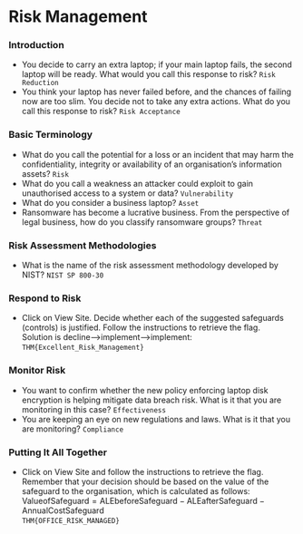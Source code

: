 # Risk Management

### Introduction
- You decide to carry an extra laptop; if your main laptop fails, the second laptop will be ready. What would you call this response to risk? `Risk Reduction`
- You think your laptop has never failed before, and the chances of failing now are too slim. You decide not to take any extra actions. What do you call this response to risk? `Risk Acceptance`

### Basic Terminology
- What do you call the potential for a loss or an incident that may harm the confidentiality, integrity or availability of an organisation’s information assets? `Risk`
- What do you call a weakness an attacker could exploit to gain unauthorised access to a system or data? `Vulnerability`
- What do you consider a business laptop? `Asset`
- Ransomware has become a lucrative business. From the perspective of legal business, how do you classify ransomware groups? `Threat`

### Risk Assessment Methodologies 
- What is the name of the risk assessment methodology developed by NIST? `NIST SP 800-30`

### Respond to Risk
- Click on View Site. Decide whether each of the suggested safeguards (controls) is justified. Follow the instructions to retrieve the flag. <br />
Solution is decline-->implement-->implement: `THM{Excellent_Risk_Management}`

### Monitor Risk
- You want to confirm whether the new policy enforcing laptop disk encryption is helping mitigate data breach risk. What is it that you are monitoring in this case? `Effectiveness`
- You are keeping an eye on new regulations and laws. What is it that you are monitoring? `Compliance`

### Putting It All Together
- Click on View Site and follow the instructions to retrieve the flag. Remember that your decision should be based on the value of the safeguard to the organisation, which is calculated as follows: ValueofSafeguard = ALEbeforeSafeguard − ALEafterSafeguard − AnnualCostSafeguard <br />
`THM{OFFICE_RISK_MANAGED}`
